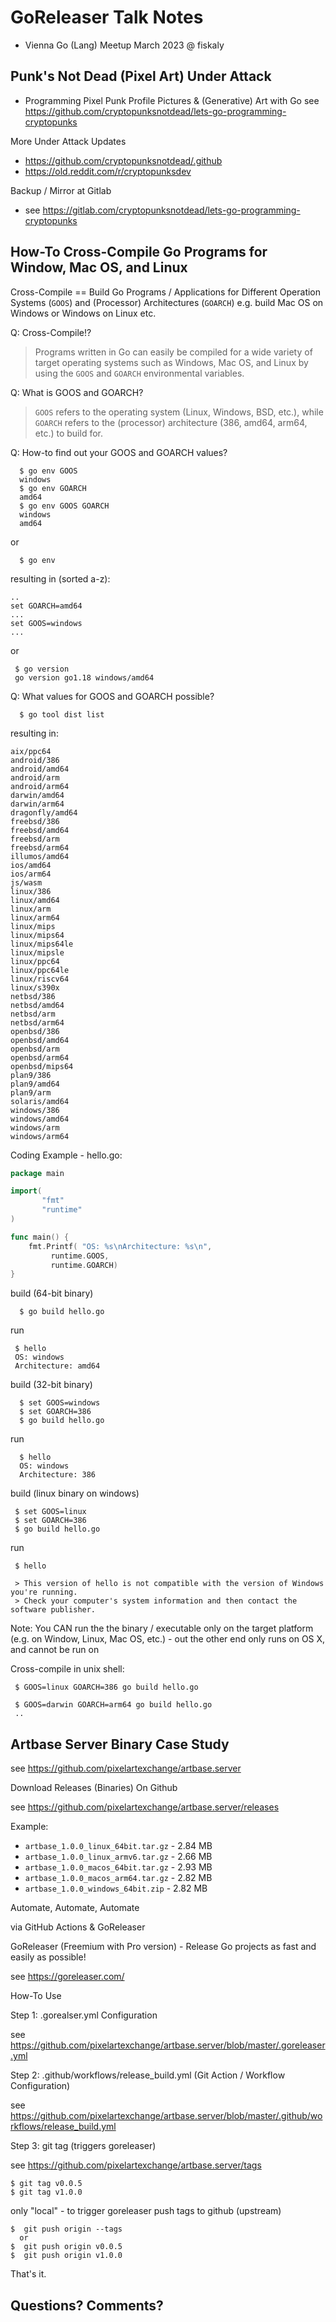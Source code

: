 # GoReleaser Talk Notes

- Vienna Go (Lang) Meetup March 2023  @ fiskaly




## Punk's Not Dead (Pixel Art) Under Attack

-  Programming Pixel Punk Profile Pictures & (Generative) Art with Go
 see <https://github.com/cryptopunksnotdead/lets-go-programming-cryptopunks>

More Under Attack Updates
- <https://github.com/cryptopunksnotdead/.github>
- <https://old.reddit.com/r/cryptopunksdev>


Backup / Mirror at Gitlab
- see <https://gitlab.com/cryptopunksnotdead/lets-go-programming-cryptopunks>




## How-To Cross-Compile Go Programs for Window, Mac OS, and Linux

Cross-Compile == Build Go Programs / Applications for Different Operation Systems (`GOOS`) and
(Processor) Architectures (`GOARCH`) e.g. build Mac OS on Windows or  Windows on Linux etc.


Q: Cross-Compile!?

> Programs written in Go can easily be compiled for a wide variety of target operating systems
> such as Windows, Mac OS, and Linux
> by using the `GOOS` and `GOARCH` environmental variables.


Q: What is GOOS and GOARCH?

> `GOOS` refers to the operating system (Linux, Windows, BSD, etc.),
> while `GOARCH` refers to the (processor) architecture (386, amd64, arm64, etc.) to build for.


Q: How-to find out your GOOS and GOARCH values?

      $ go env GOOS
      windows
      $ go env GOARCH
      amd64
      $ go env GOOS GOARCH
      windows
      amd64

or

      $ go env

resulting in (sorted a-z):

    ..
    set GOARCH=amd64
    ...
    set GOOS=windows
    ...

 or

     $ go version
     go version go1.18 windows/amd64


Q: What values for GOOS and GOARCH possible?

      $ go tool dist list

resulting in:

```
aix/ppc64
android/386
android/amd64
android/arm
android/arm64
darwin/amd64
darwin/arm64
dragonfly/amd64
freebsd/386
freebsd/amd64
freebsd/arm
freebsd/arm64
illumos/amd64
ios/amd64
ios/arm64
js/wasm
linux/386
linux/amd64
linux/arm
linux/arm64
linux/mips
linux/mips64
linux/mips64le
linux/mipsle
linux/ppc64
linux/ppc64le
linux/riscv64
linux/s390x
netbsd/386
netbsd/amd64
netbsd/arm
netbsd/arm64
openbsd/386
openbsd/amd64
openbsd/arm
openbsd/arm64
openbsd/mips64
plan9/386
plan9/amd64
plan9/arm
solaris/amd64
windows/386
windows/amd64
windows/arm
windows/arm64
```



Coding Example - hello.go:

``` go
package main

import(
       "fmt"
       "runtime"
)

func main() {
    fmt.Printf( "OS: %s\nArchitecture: %s\n",
         runtime.GOOS,
         runtime.GOARCH)
}
```

build  (64-bit binary)

      $ go build hello.go

run

     $ hello
     OS: windows
     Architecture: amd64

build (32-bit binary)

      $ set GOOS=windows
      $ set GOARCH=386
      $ go build hello.go

run

      $ hello
      OS: windows
      Architecture: 386

build (linux binary on windows)

     $ set GOOS=linux
     $ set GOARCH=386
     $ go build hello.go

run

     $ hello

     > This version of hello is not compatible with the version of Windows you're running.
     > Check your computer's system information and then contact the software publisher.


Note: You CAN run the the binary / executable
only on the target platform (e.g. on Window, Linux, Mac OS, etc.) -
out the other end only runs on OS X, and cannot be run on


Cross-compile in unix shell:

     $ GOOS=linux GOARCH=386 go build hello.go

     $ GOOS=darwin GOARCH=arm64 go build hello.go
     ..


## Artbase Server Binary  Case Study

see <https://github.com/pixelartexchange/artbase.server>


Download Releases (Binaries) On Github

see <https://github.com/pixelartexchange/artbase.server/releases>

Example:

- `artbase_1.0.0_linux_64bit.tar.gz` - 2.84 MB
- `artbase_1.0.0_linux_armv6.tar.gz` - 2.66 MB
- `artbase_1.0.0_macos_64bit.tar.gz` - 2.93 MB
- `artbase_1.0.0_macos_arm64.tar.gz` - 2.82 MB
- `artbase_1.0.0_windows_64bit.zip` - 2.82 MB



Automate, Automate, Automate

via GitHub Actions & GoReleaser

GoReleaser (Freemium with Pro version) -
Release Go projects as fast and easily as possible!

see <https://goreleaser.com/>


How-To Use

Step 1:  .gorealser.yml  Configuration

see <https://github.com/pixelartexchange/artbase.server/blob/master/.goreleaser.yml>



Step 2:  .github/workflows/release_build.yml      (Git Action / Workflow Configuration)

see <https://github.com/pixelartexchange/artbase.server/blob/master/.github/workflows/release_build.yml>


Step 3:   git tag  (triggers goreleaser)

see <https://github.com/pixelartexchange/artbase.server/tags>

    $ git tag v0.0.5
    $ git tag v1.0.0

only "local" - to trigger goreleaser push tags to github (upstream)

    $  git push origin --tags
      or
    $  git push origin v0.0.5
    $  git push origin v1.0.0



That's it.

## Questions? Comments?

